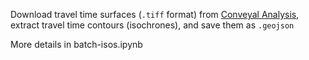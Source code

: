 Download travel time surfaces (`.tiff` format) from [Conveyal Analysis](http://conveyal.com/analysis), extract travel time contours (isochrones), and save them as `.geojson`

More details in batch-isos.ipynb

